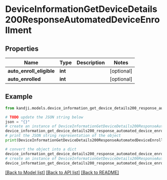 # DeviceInformationGetDeviceDetails200ResponseAutomatedDeviceEnrollment


## Properties

Name | Type | Description | Notes
------------ | ------------- | ------------- | -------------
**auto_enroll_eligible** | **int** |  | [optional] 
**auto_enrolled** | **int** |  | [optional] 

## Example

```python
from kandji.models.device_information_get_device_details200_response_automated_device_enrollment import DeviceInformationGetDeviceDetails200ResponseAutomatedDeviceEnrollment

# TODO update the JSON string below
json = "{}"
# create an instance of DeviceInformationGetDeviceDetails200ResponseAutomatedDeviceEnrollment from a JSON string
device_information_get_device_details200_response_automated_device_enrollment_instance = DeviceInformationGetDeviceDetails200ResponseAutomatedDeviceEnrollment.from_json(json)
# print the JSON string representation of the object
print(DeviceInformationGetDeviceDetails200ResponseAutomatedDeviceEnrollment.to_json())

# convert the object into a dict
device_information_get_device_details200_response_automated_device_enrollment_dict = device_information_get_device_details200_response_automated_device_enrollment_instance.to_dict()
# create an instance of DeviceInformationGetDeviceDetails200ResponseAutomatedDeviceEnrollment from a dict
device_information_get_device_details200_response_automated_device_enrollment_from_dict = DeviceInformationGetDeviceDetails200ResponseAutomatedDeviceEnrollment.from_dict(device_information_get_device_details200_response_automated_device_enrollment_dict)
```
[[Back to Model list]](../README.md#documentation-for-models) [[Back to API list]](../README.md#documentation-for-api-endpoints) [[Back to README]](../README.md)



